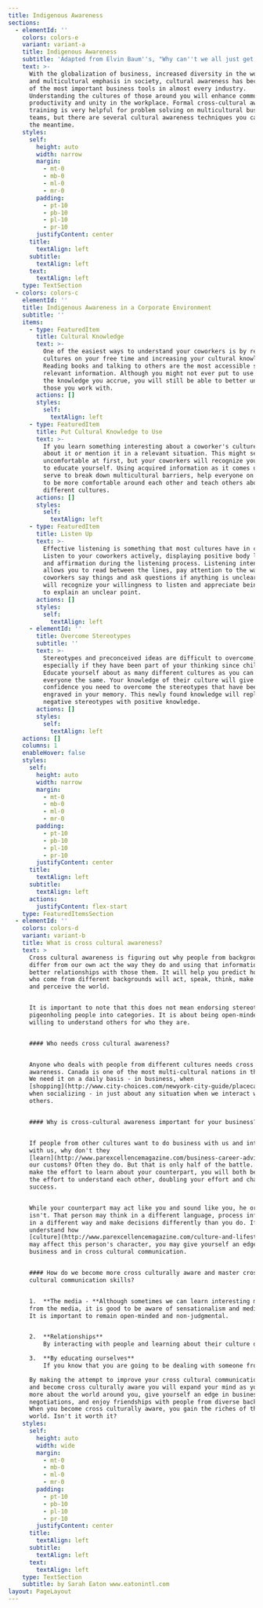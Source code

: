 ```yaml
---
title: Indigenous Awareness
sections:
  - elementId: ''
    colors: colors-e
    variant: variant-a
    title: Indigenous Awareness
    subtitle: 'Adapted from Elvin Baum''s, "Why can''t we all just get along."'
    text: >-
      With the globalization of business, increased diversity in the workplace
      and multicultural emphasis in society, cultural awareness has become one
      of the most important business tools in almost every industry.
      Understanding the cultures of those around you will enhance communication,
      productivity and unity in the workplace. Formal cross-cultural awareness
      training is very helpful for problem solving on multicultural business
      teams, but there are several cultural awareness techniques you can use in
      the meantime.
    styles:
      self:
        height: auto
        width: narrow
        margin:
          - mt-0
          - mb-0
          - ml-0
          - mr-0
        padding:
          - pt-10
          - pb-10
          - pl-10
          - pr-10
        justifyContent: center
      title:
        textAlign: left
      subtitle:
        textAlign: left
      text:
        textAlign: left
    type: TextSection
  - colors: colors-c
    elementId: ''
    title: Indigenous Awareness in a Corporate Environment
    subtitle: ''
    items:
      - type: FeaturedItem
        title: Cultural Knowledge
        text: >-
          One of the easiest ways to understand your coworkers is by researching
          cultures on your free time and increasing your cultural knowledge.
          Reading books and talking to others are the most accessible sources of
          relevant information. Although you might not ever put to use most of
          the knowledge you accrue, you will still be able to better understand
          those you work with.
        actions: []
        styles:
          self:
            textAlign: left
      - type: FeaturedItem
        title: Put Cultural Knowledge to Use
        text: >-
          If you learn something interesting about a coworker's culture, ask
          about it or mention it in a relevant situation. This might seem
          uncomfortable at first, but your coworkers will recognize your effort
          to educate yourself. Using acquired information as it comes up will
          serve to break down multicultural barriers, help everyone on your team
          to be more comfortable around each other and teach others about
          different cultures.
        actions: []
        styles:
          self:
            textAlign: left
      - type: FeaturedItem
        title: Listen Up
        text: >-
          Effective listening is something that most cultures have in common.
          Listen to your coworkers actively, displaying positive body language
          and affirmation during the listening process. Listening intently
          allows you to read between the lines, pay attention to the way your
          coworkers say things and ask questions if anything is unclear. They
          will recognize your willingness to listen and appreciate being asked
          to explain an unclear point.
        actions: []
        styles:
          self:
            textAlign: left
      - elementId: ''
        title: Overcome Stereotypes
        subtitle: ''
        text: >-
          Stereotypes and preconceived ideas are difficult to overcome,
          especially if they have been part of your thinking since childhood.
          Educate yourself about as many different cultures as you can and treat
          everyone the same. Your knowledge of their culture will give you the
          confidence you need to overcome the stereotypes that have been
          engraved in your memory. This newly found knowledge will replace your
          negative stereotypes with positive knowledge.
        actions: []
        styles:
          self:
            textAlign: left
    actions: []
    columns: 1
    enableHover: false
    styles:
      self:
        height: auto
        width: narrow
        margin:
          - mt-0
          - mb-0
          - ml-0
          - mr-0
        padding:
          - pt-10
          - pb-10
          - pl-10
          - pr-10
        justifyContent: center
      title:
        textAlign: left
      subtitle:
        textAlign: left
      actions:
        justifyContent: flex-start
    type: FeaturedItemsSection
  - elementId: ''
    colors: colors-d
    variant: variant-b
    title: What is cross cultural awareness?
    text: >
      Cross cultural awareness is figuring out why people from backgrounds that
      differ from our own act the way they do and using that information to have
      better relationships with those them. It will help you predict how people
      who come from different backgrounds will act, speak, think, make decisions
      and perceive the world.


      It is important to note that this does not mean endorsing stereotypes or
      pigeonholing people into categories. It is about being open-minded and
      willing to understand others for who they are.


      #### Who needs cross cultural awareness?


      Anyone who deals with people from different cultures needs cross cultural
      awareness. Canada is one of the most multi-cultural nations in the world.
      We need it on a daily basis - in business, when
      [shopping](http://www.city-choices.com/newyork-city-guide/placecategory/shopping-in-newyork-ny/),
      when socializing - in just about any situation when we interact with
      others.


      #### Why is cross-cultural awareness important for your business?


      If people from other cultures want to do business with us and interact
      with us, why don't they
      [learn](http://www.parexcellencemagazine.com/business-career-advice/event-planning/1115-what-is-the-best-room-set-up-for-a-live-event.html)
      our customs? Often they do. But that is only half of the battle. If you
      make the effort to learn about your counterpart, you will both be making
      the effort to understand each other, doubling your effort and chances for
      success.


      While your counterpart may act like you and sound like you, he or she
      isn't. That person may think in a different language, process information
      in a different way and make decisions differently than you do. If you
      understand how
      [culture](http://www.parexcellencemagazine.com/culture-and-lifestyle.html)
      may affect this person's character, you may give yourself an edge in
      business and in cross cultural communication.


      #### How do we become more cross culturally aware and master cross
      cultural communication skills?


      1.  **The media - **Although sometimes we can learn interesting material
      from the media, it is good to be aware of sensationalism and media bias.
      It is important to remain open-minded and non-judgmental.


      2.  **Relationships**
          By interacting with people and learning about their culture directly from them. People are usually delighted to about the customs and culture of their homeland. Many of us are embarrassed to ask questions because we fear that we will be judged as ignorant. More often than not, non-judgmental questions that are motivated by a sincere interest to learn and understand are answered with enthusiasm.

      3.  **By educating ourselves**
          If you know that you are going to be dealing with someone from another culture it pays to do your homework. The Internet and general interest reading material may be helpful. Some things that may be helpful to know before dealing with someone from another culture include, for example: basic geography, basic politics, forms of addressing and greeting, and customs and table manners.

      By making the attempt to improve your cross cultural communication skills
      and become cross culturally aware you will expand your mind as you learn
      more about the world around you, give yourself an edge in business and
      negotiations, and enjoy friendships with people from diverse backgrounds.
      When you become cross culturally aware, you gain the riches of the whole
      world. Isn't it worth it?
    styles:
      self:
        height: auto
        width: wide
        margin:
          - mt-0
          - mb-0
          - ml-0
          - mr-0
        padding:
          - pt-10
          - pb-10
          - pl-10
          - pr-10
        justifyContent: center
      title:
        textAlign: left
      subtitle:
        textAlign: left
      text:
        textAlign: left
    type: TextSection
    subtitle: by Sarah Eaton www.eatonintl.com
layout: PageLayout
---
```

